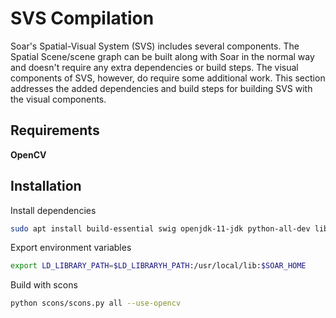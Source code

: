 # SVS Compilation

Soar's Spatial-Visual System (SVS) includes several components. The Spatial Scene/scene graph can be built along with Soar in the normal way and doesn't require any extra dependencies or build steps. The visual components of SVS, however, do require some additional work. This section addresses the added dependencies and build steps for building SVS with the visual components.

## Requirements
**OpenCV** 

## Installation
Install dependencies
```bash
sudo apt install build-essential swig openjdk-11-jdk python-all-dev libopencv-dev
```

Export environment variables
```bash
export LD_LIBRARY_PATH=$LD_LIBRARYH_PATH:/usr/local/lib:$SOAR_HOME
```

Build with scons
```bash
python scons/scons.py all --use-opencv
```